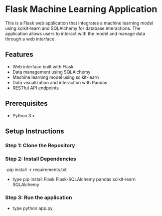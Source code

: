 # Flask Machine Learning Application

This is a Flask web application that integrates a machine learning model using scikit-learn and SQLAlchemy for database interactions. The application allows users to interact with the model and manage data through a web interface.

## Features

- Web interface built with Flask
- Data management using SQLAlchemy
- Machine learning model using scikit-learn
- Data visualization and interaction with Pandas
- RESTful API endpoints

## Prerequisites

- Python 3.x

## Setup Instructions

### Step 1: Clone the Repository
### Step 2: Install Dependencies

-pip install  -r requirements.txt
- type pip install Flask Flask-SQLAlchemy pandas scikit-learn SQLAlchemy
### Step 3: Run the application
- type python app.py
